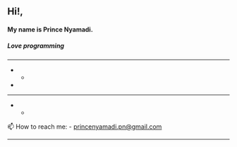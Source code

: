 ## Hi!,
#### My name is Prince Nyamadi. 
##### Love programming

- - - 

-  -


-  
- --

  
- -


📫 How to reach me: - princenyamadi.pn@gmail.com
- - - -
<!--
**princenyamadi/princenyamadi** is a ✨ _special_ ✨ repository because its `README.md` (this file) appears on your GitHub profile.

Here are some ideas to get you started:

- 🔭 I’m currently working on ...
- 🌱 I’m currently learning ...
- 👯 I’m looking to collaborate on ...
- 🤔 I’m looking for help with ...
- 💬 Ask me about ...
- 📫 How to reach me: ...
- 😄 Pronouns: ...
- ⚡ Fun fact: ...
-->
